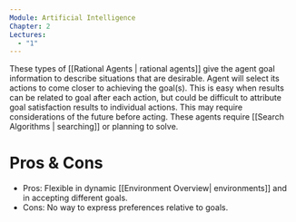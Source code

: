 ```yaml
---
Module: Artificial Intelligence
Chapter: 2
Lectures:
  - "1"
---
```

These types of [[Rational Agents | rational agents]] give the agent goal information to describe situations that are desirable. Agent will select its actions to come closer to achieving the goal(s). This is easy when results can be related to goal after each action, but could be difficult to attribute goal satisfaction results to individual actions. This may require considerations of the future before acting. These agents require [[Search Algorithms | searching]] or planning to solve.
# Pros & Cons
* Pros: Flexible in dynamic [[Environment Overview| environments]] and in accepting different goals.
* Cons: No way to express preferences relative to goals.
